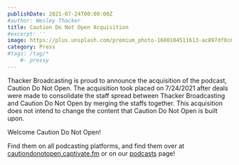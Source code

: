 ```yaml
---
publishDate: 2021-07-24T00:00:00Z
#author: Wesley Thacker
title: Caution Do Not Open Acquisition
#excerpt: ''
image: https://plus.unsplash.com/premium_photo-1680104511613-ac897df8c6a5?q=80&w=2670&auto=format&fit=crop&ixlib=rb-4.0.3&ixid=M3wxMjA3fDB8MHxwaG90by1wYWdlfHx8fGVufDB8fHx8fA%3D%3D
category: Press
#tags: /tag/*
    #- pressy
---
```


Thacker Broadcasting is proud to announce the acquisition of the podcast, Caution Do Not Open. The acquisition took placed on 7/24/2021 after deals were made to consolidate the staff spread between Thacker Broadcasting and Caution Do Not Open by merging the staffs together. This acquisition does not intend to change the content that Caution Do Not Open is built upon.

Welcome Caution Do Not Open!

Find them on all podcasting platforms, and find them over at [cautiondonotopen.captivate.fm](https://cautiondonotopen.captivate.fm) or on our [podcasts](https://podcasts.thackerbroadcasting.com) page!